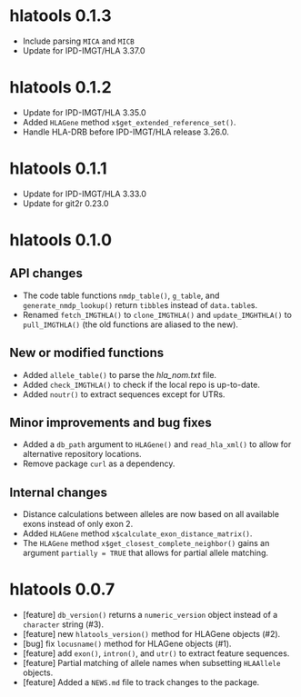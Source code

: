 # hlatools 0.1.3

* Include parsing `MICA` and `MICB`
* Update for IPD-IMGT/HLA 3.37.0

# hlatools 0.1.2

* Update for IPD-IMGT/HLA 3.35.0
* Added `HLAGene` method `x$get_extended_reference_set()`.
* Handle HLA-DRB before IPD-IMGT/HLA release 3.26.0.

# hlatools 0.1.1

* Update for IPD-IMGT/HLA 3.33.0
* Update for git2r 0.23.0

# hlatools 0.1.0

## API changes
* The code table functions `nmdp_table()`, `g_table`, and `generate_nmdp_lookup()`
  return `tibble`s instead of `data.table`s.
* Renamed `fetch_IMGTHLA()` to `clone_IMGTHLA()` and `update_IMGHTHLA()` to
  `pull_IMGTHLA()` (the old functions are aliased to the new).

## New or modified functions
* Added `allele_table()` to parse the *hla_nom.txt* file.
* Added `check_IMGTHLA()` to check if the local repo is up-to-date.
* Added `noutr()` to extract sequences except for UTRs.
  
## Minor improvements and bug fixes
* Added a `db_path` argument to `HLAGene()` and `read_hla_xml()` to allow for
  alternative repository locations.
* Remove package `curl` as a dependency.

## Internal changes
* Distance calculations between alleles are now based on all available exons
  instead of only exon 2.
* Added `HLAGene` method `x$calculate_exon_distance_matrix()`.
* The `HLAGene` method `x$get_closest_complete_neighbor()` gains an argument
  `partially = TRUE` that allows for partial allele matching.

# hlatools 0.0.7

* [feature] `db_version()` returns a `numeric_version` object instead of a `character` string (#3).
* [feature] new `hlatools_version()` method for HLAGene objects (#2).
* [bug] fix `locusname()` method for HLAGene objects (#1).
* [feature] add `exon()`, `intron()`, and `utr()` to extract feature sequences.
* [feature] Partial matching of allele names when subsetting `HLAAllele` objects.
* [feature] Added a `NEWS.md` file to track changes to the package.



